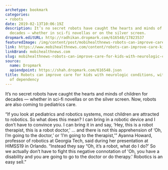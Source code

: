 ```yaml
---
archetype: bookmark
categories:
- robots
date: 2019-02-13T10:06:19Z
description: It’s no secret robots have caught the hearts and minds of children for
  decades — whether in sci-fi novellas or on the silver screen.
dropmark.editURL: http://radhikan.dropmark.com/616548/17823537
featuredImage: /img/content/post/mobihealthnews-robots-can-improve-care-for-kids-with-neurologic-conditions-with-some-risk-of-dependency.jpg
link: https://www.mobihealthnews.com/content/robots-can-improve-care-kids-neurologic-conditions-%E2%80%94-some-risk-dependency
linkBrand: mobihealthnews.com
slug: mobihealthnews-robots-can-improve-care-for-kids-with-neurologic-conditions-with-some-risk-of-dependency
source:
  name: Dropmark
  apiendpoint: https://shah.dropmark.com/616548.json
title: Robots can improve care for kids with neurologic conditions, with some risk
  of dependency
---
```

It’s no secret robots have caught the hearts and minds of children for decades — whether in sci-fi novellas or on the silver screen. Now, robots are also coming to pediatrics care. 

“If you look at pediatrics and robotics systems, most children are attracted to robotics. So what does this mean? I can bring in a robotic device and I don’t have to convince you. I can bring it in and say, ‘Hey, this is a robot therapist, this is a robot doctor,' ... and there is not this apprehension of ‘Oh, I’m going to the doctor,’ or ‘I’m going to the therapist,’” Ayanna Howard, professor of robotics at Georgia Tech, said during her presentation at HIMSS19 in Orlando. “Instead they say “Oh, it’s a robot, what do I do?’ So we actually don’t have to fight this negative connotation of 'Oh, you have a disability and you are going to go to the doctor or do therapy.' Robotics is an easy sell.”

